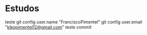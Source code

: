 # Estudos
teste 
git config user.name "FranciscoPimentel"
git config user.email "kikopimentel12@gmail.com"
teste commit 